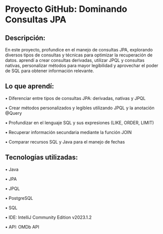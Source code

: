 <h1>Proyecto GitHub: Dominando Consultas JPA</h1>

<h2>Descripción:</h2>

En este proyecto, profundice en el manejo de consultas JPA, explorando diversos tipos de consultas y técnicas para optimizar la recuperación de datos. aprendí a crear consultas derivadas, utilizar JPQL y consultas nativas, personalizar métodos para mayor legibilidad y aprovechar el poder de SQL para obtener información relevante.

<h2>Lo que aprendí:</h2>

•	Diferenciar entre tipos de consultas JPA: derivadas, nativas y JPQL

•	Crear métodos personalizados y legibles utilizando JPQL y la anotación @Query

•	Profundizar en el lenguaje SQL y sus expresiones (LIKE, ORDER, LIMIT)

•	Recuperar información secundaria mediante la función JOIN

•	Comparar recursos SQL y Java para el manejo de fechas


<h2>Tecnologías utilizadas:</h2>

•	Java

•	JPA

•	JPQL

•	PostgreSQL

•	SQL

•	IDE: IntelliJ Community Edition v2023.1.2

•	API: OMDb API
